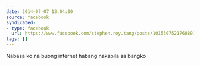 ```yaml
---
date: 2014-07-07 13:04:00
source: facebook
syndicated:
- type: facebook
  url: https://www.facebook.com/stephen.roy.tang/posts/10153075217688912
tags: []
---
```


Nabasa ko na buong internet habang nakapila sa bangko